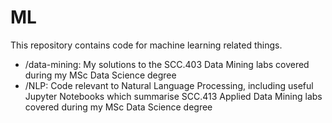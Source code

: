 # ML

This repository contains code for machine learning related things.

* /data-mining: My solutions to the SCC.403 Data Mining labs covered during my MSc Data Science degree
* /NLP: Code relevant to Natural Language Processing, including useful Jupyter Notebooks which summarise SCC.413 Applied Data Mining labs covered during my MSc Data Science degree
